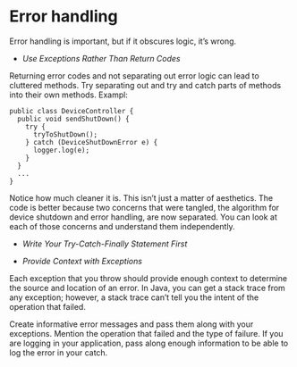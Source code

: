 # Error handling

Error handling is important, but if it obscures logic, it’s wrong.

* *Use Exceptions Rather Than Return Codes*

Returning error codes and not separating out error logic can lead to cluttered methods. Try separating out and try and catch parts of methods into their own methods. Exampl:

```
public class DeviceController {
  public void sendShutDown() {
    try {
      tryToShutDown();
    } catch (DeviceShutDownError e) {
      logger.log(e);
    }
  }
  ...
}
```

Notice how much cleaner it is. This isn’t just a matter of aesthetics. The code is better because two concerns that were tangled, the algorithm for device shutdown and error handling, are now separated. You can look at each of those concerns and understand them independently.

* *Write Your Try-Catch-Finally Statement First*

* *Provide Context with Exceptions*

Each exception that you throw should provide enough context to determine the source and location of an error. In Java, you can get a stack trace from any exception; however, a stack trace can’t tell you the intent of the operation that failed.

Create informative error messages and pass them along with your exceptions. Mention the operation that failed and the type of failure. If you are logging in your application, pass along enough information to be able to log the error in your catch.